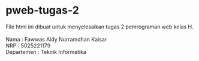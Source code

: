 # pweb-tugas-2
File html ini dibuat untuk menyelesaikan tugas 2 pemrograman web kelas H.<br /><br />
Nama : Fawwas Aldy Nurramdhan Kaisar<br />
NRP : 5025221179<br />
Departemen : Teknik Informatika
